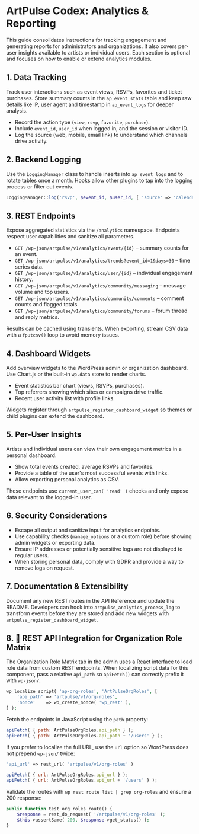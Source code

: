 # ArtPulse Codex: Analytics & Reporting

This guide consolidates instructions for tracking engagement and generating reports for administrators and organizations. It also covers per-user insights available to artists or individual users. Each section is optional and focuses on how to enable or extend analytics modules.

## 1. Data Tracking

Track user interactions such as event views, RSVPs, favorites and ticket purchases. Store summary counts in the `ap_event_stats` table and keep raw details like IP, user agent and timestamp in `ap_event_logs` for deeper analysis.

- Record the action type (`view`, `rsvp`, `favorite`, `purchase`).
- Include `event_id`, `user_id` when logged in, and the session or visitor ID.
- Log the source (web, mobile, email link) to understand which channels drive activity.

## 2. Backend Logging

Use the `LoggingManager` class to handle inserts into `ap_event_logs` and to rotate tables once a month. Hooks allow other plugins to tap into the logging process or filter out events.

```php
LoggingManager::log('rsvp', $event_id, $user_id, [ 'source' => 'calendar' ]);
```

## 3. REST Endpoints

Expose aggregated statistics via the `/analytics` namespace. Endpoints respect user capabilities and sanitize all parameters.

- `GET /wp-json/artpulse/v1/analytics/event/{id}` – summary counts for an event.
- `GET /wp-json/artpulse/v1/analytics/trends?event_id=1&days=30` – time series data.
- `GET /wp-json/artpulse/v1/analytics/user/{id}` – individual engagement history.
- `GET /wp-json/artpulse/v1/analytics/community/messaging` – message volume and top users.
- `GET /wp-json/artpulse/v1/analytics/community/comments` – comment counts and flagged totals.
- `GET /wp-json/artpulse/v1/analytics/community/forums` – forum thread and reply metrics.

Results can be cached using transients. When exporting, stream CSV data with a `fputcsv()` loop to avoid memory issues.

## 4. Dashboard Widgets

Add overview widgets to the WordPress admin or organization dashboard. Use Chart.js or the built‑in `wp.data` store to render charts.

- Event statistics bar chart (views, RSVPs, purchases).
- Top referrers showing which sites or campaigns drive traffic.
- Recent user activity list with profile links.

Widgets register through `artpulse_register_dashboard_widget` so themes or child plugins can extend the dashboard.

## 5. Per-User Insights

Artists and individual users can view their own engagement metrics in a personal dashboard.

- Show total events created, average RSVPs and favorites.
- Provide a table of the user's most successful events with links.
- Allow exporting personal analytics as CSV.

These endpoints use `current_user_can( 'read' )` checks and only expose data relevant to the logged-in user.

## 6. Security Considerations

- Escape all output and sanitize input for analytics endpoints.
- Use capability checks (`manage_options` or a custom role) before showing admin widgets or exporting data.
- Ensure IP addresses or potentially sensitive logs are not displayed to regular users.
- When storing personal data, comply with GDPR and provide a way to remove logs on request.

## 7. Documentation & Extensibility

Document any new REST routes in the API Reference and update the README. Developers can hook into `artpulse_analytics_process_log` to transform events before they are stored and add new widgets with `artpulse_register_dashboard_widget`.


## 8. 🔧 REST API Integration for Organization Role Matrix

The Organization Role Matrix tab in the admin uses a React interface to load role data from custom REST endpoints. When localizing script data for this component, pass a relative `api_path` so `apiFetch()` can correctly prefix it with `wp-json/`.

```php
wp_localize_script( 'ap-org-roles', 'ArtPulseOrgRoles', [
    'api_path' => 'artpulse/v1/org-roles',
    'nonce'    => wp_create_nonce( 'wp_rest' ),
] );
```

Fetch the endpoints in JavaScript using the `path` property:

```js
apiFetch( { path: ArtPulseOrgRoles.api_path } );
apiFetch( { path: ArtPulseOrgRoles.api_path + '/users' } );
```

If you prefer to localize the full URL, use the `url` option so WordPress does not prepend `wp-json/` twice:

```php
'api_url' => rest_url( 'artpulse/v1/org-roles' )
```

```js
apiFetch( { url: ArtPulseOrgRoles.api_url } );
apiFetch( { url: ArtPulseOrgRoles.api_url + '/users' } );
```

Validate the routes with `wp rest route list | grep org-roles` and ensure a 200 response:

```php
public function test_org_roles_route() {
    $response = rest_do_request( '/artpulse/v1/org-roles' );
    $this->assertSame( 200, $response->get_status() );
}
```

